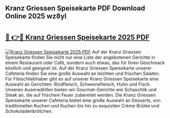 ## Kranz Griessen Speisekarte PDF Download Online 2025 wz8yI

# <h2><a href="http://gcbvtc.nevu.top/?p=Kranz+Griessen+Speisekarte">🔗 👉🔴 Kranz Griessen Speisekarte 2025 PDF</a></h2>

[![Kranz Griessen Speisekarte 2025 PDF](https://i.imgur.com/dBaPXMq.png)](http://gcbvtc.nevu.top/?p=Kranz+Griessen+Speisekarte)
Auf der Kranz Griessen Speisekarte finden Sie nicht nur eine Liste der angebotenen Gerichte in einem Restaurant oder Café, sondern auch etwas, das für Ihren Geschmack köstlich und geeignet ist. Auf der Kranz Griessen Speisekarte unserer Cafeteria finden Sie eine große Auswahl an leichten und frischen Salaten. Für Fleischliebhaber gibt es auf unserer Kranz Griessen Speisekarte eine Auswahl an Gerichten: Rindfleisch, Schweinefleisch, Huhn und Fisch. Unseren Auserwählten bieten wir Gourmet-Gerichte wie Schaschlik und Steak an, die auf frischem Feuer zubereitet werden. Die Kranz Griessen Speisekarte unserer Cafeteria bietet eine große Auswahl an Desserts, von traditionellen Kuchen und Kuchen bis hin zu exquisiten Crème Brûlée und Schokoladenbrötchen.
